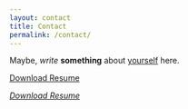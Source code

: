 ```yaml
---
layout: contact
title: Contact
permalink: /contact/
---
```


Maybe, _write_ **something** about [yourself]() here.

<p>
  <a href="#" class="button"><i class="fa fa-download"></i>Download Resume</a>
</p>

<p>
  <a href="#" class="download"><i class="resume">Download Resume</i></a>
</p>
